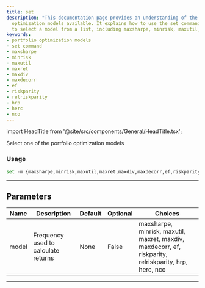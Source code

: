 ```yaml
---
title: set
description: "This documentation page provides an understanding of the different portfolio"
  optimization models available. It explains how to use the set command in Python
  to select a model from a list, including maxsharpe, minrisk, maxutil, and others.
keywords:
- portfolio optimization models
- set command
- maxsharpe
- minrisk
- maxutil
- maxret
- maxdiv
- maxdecorr
- ef
- riskparity
- relriskparity
- hrp
- herc
- nco
---
```


import HeadTitle from '@site/src/components/General/HeadTitle.tsx';

<HeadTitle title="portfolio/parameters/set /po - Reference | OpenBB Terminal Docs" />

Select one of the portfolio optimization models

### Usage

```python
set -m {maxsharpe,minrisk,maxutil,maxret,maxdiv,maxdecorr,ef,riskparity,relriskparity,hrp,herc,nco}
```

---

## Parameters

| Name | Description | Default | Optional | Choices |
| ---- | ----------- | ------- | -------- | ------- |
| model | Frequency used to calculate returns | None | False | maxsharpe, minrisk, maxutil, maxret, maxdiv, maxdecorr, ef, riskparity, relriskparity, hrp, herc, nco |

---
